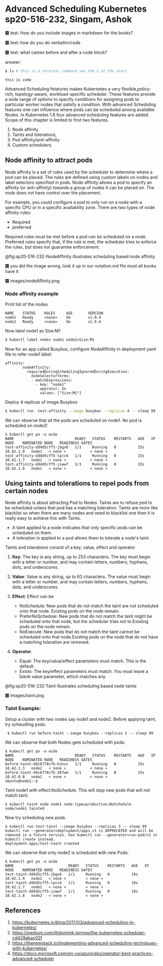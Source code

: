 # Advanced Scheduling Kubernetes sp20-516-232, Singam, Ashok

:o2: test: How do you include images in markdown for the books?

:o2: test: how do you do verbatim/code

:o2: test: what cames before and after a code block?

answer:

```bash
$ ls # this is a terminal command see the $ at the start
```

```
this is code
```

Advanced Scheduling fetatures makes Kubernetes a very flexible,policy-rich, topology-aware, workload-specific scheduler. These features provide a wide range of options to specify conditions for assigning pods to particular worker nodes that satisfy a condition. With advanced Scheduling features one can influence where pods can be scheduled among availalbe Nodes. In Kubernetes 1.6 four advanced scheduling features are added. Scope of this chapter is limited to first two features. 

1. Node affinity
2. Taints and tolerations, 
3. Pod affinity/anti-affinity 
4. Custom schedulers. 

## Node affinity to attract pods  

Node affinity is a set of rules used by the scheduler to determine where a pod can be placed. The rules are defined using custom labels on nodes and label selectors specified in pods. Node affinity allows a pod to specify an affinity (or anti-affinity) towards a group of nodes it can be placed on. The node does not have control over the placement. 

For example, you could configure a pod to only run on a node with a specific CPU or in a specific availability zone. There are two types of node affinity rules: 

* Required 
* preferred

Required rules must be met before a pod can be scheduled on a node. Preferred rules specify that, if the rule is met, the scheduler tries to enforce the rules, but does not guarantee enforcement.

@fig:sp20-516-232-NodeAffinity illustrates scheduling based node affinity 

:o2: you did the image wrong, look it up in our notation.md file most all books have it

:o2: images/nodeAffinity.png

### Node affinity example

Print list of the nodes

```
NAME    STATUS    ROLES     AGE       VERSION
node1   Ready     <none>    5m        v1.9.4
node2   Ready     <none>    5m        v1.9.4
```

Now label node1 as Size:M1

```bash
$ kubectl label nodes node1 node1=Size:M1
```

Now for an app called Busybox, configure NodeAffinity in deployment yaml file to refer node1 label:

```
affinity:
        nodeAffinity:
          requiredDuringSchedulingIgnoredDuringExecution:
            nodeSelectorTerms:
            - matchExpressions:
              - key: "node1"
                operator: In
                values: ["Size:M1"]
```

Deploy 4 replicas of image Busybox

```bash
$ kubectl run  test-affinity --image busybox --replicas 4 -- sleep 99
```

We can observe that all the pods are scheduled on node1. No pod is scheduled on node2!

```
$ kubectl get po -o wide
NAME                            READY   STATUS    RESTARTS   AGE   IP          NODE    NOMINATED NODE   READINESS GATES
test-affinity-dd4d5cff5-jbgx6   1/1     Running   0          15s   10.42.1.9   node1   < none >           < none >
test-affinity-dd4d5cff5-lpcv4   1/1     Running   0          15s   10.42.1.7   node1   < none >           < none >
test-affinity-dd4d5cff5-jsww7   1/1     Running   0          15s   10.42.1.8   node1   < none >           < none >
```
   
## Using taints and tolerations to repel pods from certain nodes

Node affinity is about attracting Pod to Nodes. Taints are to refuse pod to be scheduled unless that pod has a matching toleration. Taints are more like blacklist so when there are many nodes and need to blacklist one then it is really easy to achieve this with Taints. 

* A taint applied to a node indicates that only specific pods can be scheduled on them.
* A toleration is applied to a pod allows them to tolerate a node's taint.

Taints and tolerations consist of a key, value, effect and operator

1. **Key**: The key is any string, up to 253 characters. The key must begin with a letter or number, and may contain letters, numbers, hyphens, dots, and underscores.

2. **Value**: Value is any string, up to 63 characters. The value must begin with a letter or number, and may contain letters, numbers, hyphens, dots, and underscores. 

3. **Effect**: Effect can be 
    * NoSchedule: New pods that do not match the taint are not scheduled onto that node. Existing pods on the node remain.
    * PreferNoSchedule: New pods that do not match the taint might be scheduled onto that node, but the scheduler tries not to.Existing
                        pods on the node remain. 
    * NoExecute: New pods that do not match the taint cannot be scheduled onto that node.Existing pods on the node that do not have a                    matching toleration are removed.
 4. **Operator**:
    * Equal: The key/value/effect parameters must match. This is the default.
    * Exists: The key/effect parameters must match. You must leave a blank value parameter, which matches any.
    
 @fig:sp20-516-232-Taint illustrates scheduling based node taints 

:o2: images/taint.png

    
 ### Taint Example:
 
 Setup a cluster with two nodes say node1 and node2. Before applying taint, try scheudling pods.
 
```
 $ kubectl run before-taint --image busybox --replicas 2 -- sleep 99
```

We can observe that both Nodes gets scheduled with pods:

```
$ kubectl get po -o wide
NAME                            READY   STATUS    RESTARTS   AGE   IP          NODE    NOMINATED NODE   READINESS GATES
before-taint-69c6778cfb-hznss   1/1     Running   0          15s   10.42.1.3   node2   < none >           < none >
before-taint-69c6778cfb-267wm   1/1     Running   0          15s   10.42.0.8   node1   < none >           < none >
ubuntu@node1:~$  
```

Taint node1 with effect:NoSchedule. This will stop new pods that will not match taint. 

```
$ kubectl taint node node1 node-type=production:NoSchedule
node/node1 tainted
```

Now try scheduling new pods. 

```
$ kubectl run test-taint --image busybox --replicas 3 -- sleep 99
kubectl run --generator=deployment/apps.v1 is DEPRECATED and will be removed in a future version. Use kubectl run --generator=run-pod/v1 or kubectl create instead.
deployment.apps/test-taint created
```

We can observe that only node2 is scheduled with new Pods:

```
$ kubectl get po -o wide
NAME                         READY   STATUS    RESTARTS   AGE   IP          NODE    NOMINATED NODE   READINESS GATES
test-taint-dd4d5cff5-jbgx6   1/1     Running   0          19s   10.42.1.9   node2   < none >         < none >
test-taint-dd4d5cff5-lpcv4   1/1     Running   0          19s   10.42.1.7   node2   < none >         < none >
test-taint-dd4d5cff5-jsww7   1/1     Running   0          19s   10.42.1.8   node2   < none >         < none >
```

## References

1. <https://kubernetes.io/blog/2017/03/advanced-scheduling-in-kubernetes/>  
2. <https://medium.com/@dominik.tornow/the-kubernetes-scheduler-cd429abac02f>
3. <https://thenewstack.io/implementing-advanced-scheduling-techniques-with-kubernetes/>
4. <https://docs.microsoft.com/en-us/azure/aks/operator-best-practices-advanced-scheduler>
